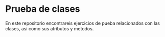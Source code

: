 <h1>Prueba de clases</h1>
<p>En este repositorio encontrareis ejercicios de pueba relacionados 
con las clases, asi como sus atributos y metodos.</p>
